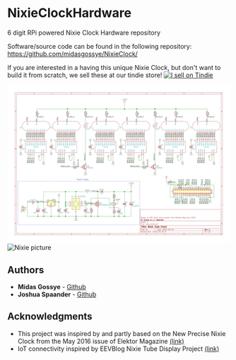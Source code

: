 # NixieClockHardware
6 digit RPi powered Nixie Clock Hardware repository

Software/source code can be found in the following repository: https://github.com/midasgossye/NixieClock/

If you are interested in a having this unique Nixie Clock, but don't want to build it from scratch, we sell these at our tindie store!
<a href="https://www.tindie.com/products/16638/"><img src="https://d2ss6ovg47m0r5.cloudfront.net/badges/tindie-mediums.png" alt="I sell on Tindie" width="150" height="78"></a>


![Schematic](nixie_clock-1.png)
![Nixie picture](https://cdn.tindiemedia.com/images/resize/a8adJw41exrmeRc5Hv-h9IoQFTU=/p/fit-in/1370x912/filters:fill(fff)/i/92521/products/2019-04-29T16%3A27%3A55.943Z-nixie2.jpg)

## Authors

* **Midas Gossye** - [Github](https://github.com/midasgossye)
* **Joshua Spaander** - [Github](https://github.com/joshuaspaander)

## Acknowledgments

* This project was inspired by and partly based on the New Precise Nixie Clock from the May 2016 issue of Elektor Magazine [(link)](https://www.elektormagazine.com/magazine/elektor-201605/28960)
* IoT connectivity inspired by EEVBlog Nixie Tube Display Project [(link)](https://www.youtube.com/playlist?list=PLvOlSehNtuHutdg1kZkG7aAYhjoJnk2fc)
